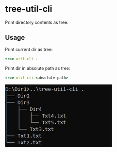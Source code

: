 # tree-util-cli
Print directory contents as tree.
## Usage
Print current dir as tree:
```cmd
tree-util-cli .
```
Print dir in absolute path as tree:
```cmd
tree-util-cli <absolute-path>
```

![Example usage](cmd.png)
